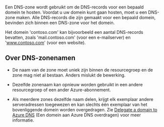 Een DNS-zone wordt gebruikt om de DNS-records voor een bepaald domein te hosten. Voordat u uw domein kunt gaan hosten, moet u een DNS-zone maken. Alle DNS-records die zijn gemaakt voor een bepaald domein, bevinden zich binnen een DNS-zone voor het domein. 

Het domein 'contoso.com' kan bijvoorbeeld een aantal DNS-records bevatten, zoals 'mail.contoso.com' (voor een e-mailserver) en 'www.contoso.com' (voor een website). 


## <a name="names"></a>Over DNS-zonenamen
 
- De naam van de zone moet uniek zijn binnen de resourcegroep en de zone mag niet al bestaan. Anders mislukt de bewerking.

- Dezelfde zonenaam kan opnieuw worden gebruikt in een andere resourcegroep of een ander Azure-abonnement. 

- Als meerdere zones dezelfde naam delen, krijgt elk exemplaar andere serveradressen toegewezen en kan slechts één exemplaar van het bovenliggende domein worden overgedragen. Zie [Delegate a domain to Azure DNS](../articles/dns/dns-domain-delegation.md) (Een domein aan Azure DNS overdragen) voor meer informatie.


<!--HONumber=Jun16_HO2-->


